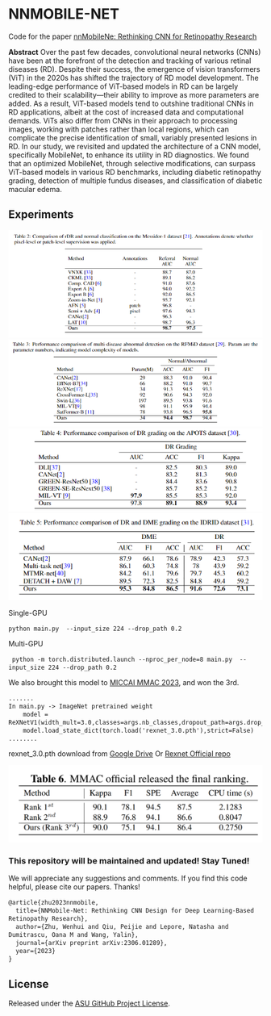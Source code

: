 # NNMOBILE-NET 

Code for the paper [nnMobileNe: Rethinking CNN for Retinopathy Research](https://arxiv.org/abs/2306.01289)


**Abstract** 
Over the past few decades, convolutional neural networks (CNNs) have been at the forefront of the detection and tracking of various retinal diseases (RD). Despite their success, the emergence of vision transformers (ViT) in the 2020s has shifted the trajectory of RD model development. The leading-edge performance of ViT-based models in RD can be largely credited to their scalability—their ability to improve as more parameters are added. As a result, ViT-based models tend to outshine traditional CNNs in RD applications, albeit at the cost of increased data and computational demands. ViTs also differ from CNNs in their approach to processing images, working with patches rather than local regions, which can complicate the precise identification of small, variably presented lesions in RD. In our study, we revisited and updated the architecture of a CNN model, specifically MobileNet, to enhance its utility in RD diagnostics. We found that an optimized MobileNet, through selective modifications, can surpass ViT-based models in various RD benchmarks, including diabetic retinopathy grading, detection of multiple fundus diseases, and classification of diabetic macular edema. 


## Experiments
<img src="image/table1.png"/>

<img src="image/table2.png"/>

<img src="image/table3.png"/>

<img src="image/table4.png"/>


Single-GPU 
```
python main.py  --input_size 224 --drop_path 0.2 

```

Multi-GPU
```
 python -m torch.distributed.launch --nproc_per_node=8 main.py  --input_size 224 --drop_path 0.2
```


We also brought this model to [MICCAI MMAC 2023](https://codalab.lisn.upsaclay.fr/competitions/12477), and won the 3rd.

```
.......
In main.py -> ImageNet pretrained weight 
    model = ReXNetV1(width_mult=3.0,classes=args.nb_classes,dropout_path=args.drop_path)
    model.load_state_dict(torch.load('rexnet_3.0.pth'),strict=False)
........
```
rexnet_3.0.pth download from [Google Drive](https://drive.google.com/file/d/1COB7eKY4VAS9QOnpBLTg4wxW27U3RFSy/view?usp=sharing) Or [Rexnet Official repo](https://github.com/clovaai/rexnet)  

<img src="image/table5.png"/>

### This repository will be maintained and updated! Stay Tuned!
We will appreciate any suggestions and comments. If you find this code helpful, please cite our papers. Thanks! 
```
@article{zhu2023nnmobile,
  title={NNMobile-Net: Rethinking CNN Design for Deep Learning-Based Retinopathy Research},
  author={Zhu, Wenhui and Qiu, Peijie and Lepore, Natasha and Dumitrascu, Oana M and Wang, Yalin},
  journal={arXiv preprint arXiv:2306.01289},
  year={2023}
} 
```

  ## License

  Released under the [ASU GitHub Project License](https://github.com/Retinotopy-mapping-Research/DRRM/blob/master/LICENSE.txt).
